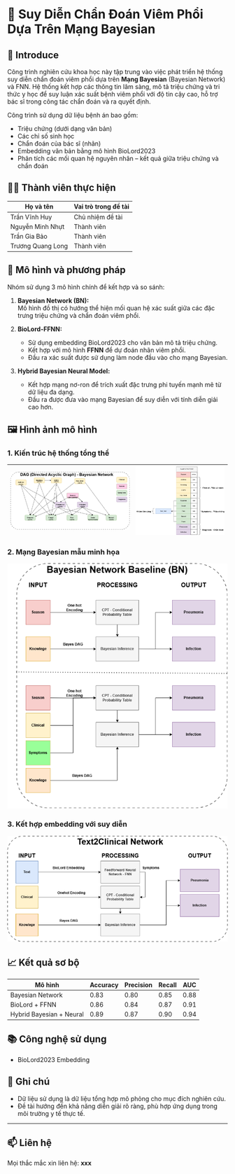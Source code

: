 # 🧠 Suy Diễn Chẩn Đoán Viêm Phổi Dựa Trên Mạng Bayesian

## 📌 Introduce

Công trình nghiên cứu khoa học này tập trung vào việc phát triển hệ thống suy diễn chẩn đoán viêm phổi dựa trên **Mạng Bayesian** (Bayesian Network) và FNN. Hệ thống kết hợp các thông tin lâm sàng, mô tả triệu chứng và tri thức y học để suy luận xác suất bệnh viêm phổi với độ tin cậy cao, hỗ trợ bác sĩ trong công tác chẩn đoán và ra quyết định.

Công trình sử dụng dữ liệu bệnh án bao gồm:
- Triệu chứng (dưới dạng văn bản)
- Các chỉ số sinh học
- Chẩn đoán của bác sĩ (nhãn)
- Embedding văn bản bằng mô hình BioLord2023
- Phân tích các mối quan hệ nguyên nhân – kết quả giữa triệu chứng và chẩn đoán

## 🧑‍💻 Thành viên thực hiện

| Họ và tên          | Vai trò trong đề tài                                 |
|--------------------|------------------------------------------------------|
| Trần Vĩnh Huy      | Chủ nhiệm đề tài                                     |
| Nguyễn Minh Nhựt   | Thành viên                                           |
| Trần Gia Bảo       | Thành viên                                           |
| Trương Quang Long  | Thành viên                                           |


## 🧩 Mô hình và phương pháp

Nhóm sử dụng 3 mô hình chính để kết hợp và so sánh:

1. **Bayesian Network (BN):**  
   Mô hình đồ thị có hướng thể hiện mối quan hệ xác suất giữa các đặc trưng triệu chứng và chẩn đoán viêm phổi.

2. **BioLord-FFNN:**  
   - Sử dụng embedding BioLord2023 cho văn bản mô tả triệu chứng.  
   - Kết hợp với mô hình **FFNN** để dự đoán nhãn viêm phổi.  
   - Đầu ra xác suất được sử dụng làm node đầu vào cho mạng Bayesian.

3. **Hybrid Bayesian Neural Model:**  
   - Kết hợp mạng nơ-ron để trích xuất đặc trưng phi tuyến mạnh mẽ từ dữ liệu đa dạng.  
   - Đầu ra được đưa vào mạng Bayesian để suy diễn với tính diễn giải cao hơn.

## 🖼️ Hình ảnh mô hình

### 1. Kiến trúc hệ thống tổng thể

| ![Hệ thống tổng thể](png/knowledge.png) | ![Sample Patient](png/SamplePatient.png) |
|----------------------------------------|------------------------------------------|


### 2. Mạng Bayesian mẫu minh họa

![Bayesian Network](png/Baseline.png)

### 3. Kết hợp embedding với suy diễn

![Mô hình hybrid](png/Text2Clinical.png)

## 📈 Kết quả sơ bộ

| Mô hình                    | Accuracy | Precision | Recall | AUC    |
|----------------------------|----------|-----------|--------|--------|
| Bayesian Network           | 0.83     | 0.80      | 0.85   | 0.88   |
| BioLord + FFNN             | 0.86     | 0.84      | 0.87   | 0.91   |
| Hybrid Bayesian + Neural   | 0.89     | 0.87      | 0.90   | 0.94   |

## 📚 Công nghệ sử dụng


- BioLord2023 Embedding


## 📝 Ghi chú

- Dữ liệu sử dụng là dữ liệu tổng hợp mô phỏng cho mục đích nghiên cứu.
- Đề tài hướng đến khả năng diễn giải rõ ràng, phù hợp ứng dụng trong môi trường y tế thực tế.

---

## 📫 Liên hệ

Mọi thắc mắc xin liên hệ: **xxx**

